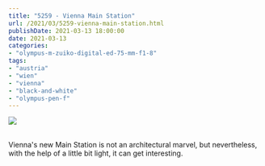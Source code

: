 ```yaml
---
title: "5259 - Vienna Main Station"
url: /2021/03/5259-vienna-main-station.html
publishDate: 2021-03-13 18:00:00
date: 2021-03-13
categories:
- "olympus-m-zuiko-digital-ed-75-mm-f1-8"
tags:
- "austria"
- "wien"
- "vienna"
- "black-and-white"
- "olympus-pen-f"
---
```

<div class="container">
<div class="center"><a target="_blank" href="https://d25zfm9zpd7gm5.cloudfront.net/1200x1200/2018/20181031_170040_lr.jpg"><img class="webfeedsFeaturedVisual" src="https://d25zfm9zpd7gm5.cloudfront.net/0600x0600/2018/20181031_170040_lr.jpg" /></a></div>
</div>
<br />

Vienna's new Main Station is not an architectural marvel,
but nevertheless, with the help of a little bit light, it
can get interesting.
